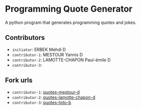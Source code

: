 # Programming Quote Generator

A python program that generates programming quotes and jokes.

## Contributors
- `initiator`: ERBEK Mehdi D
- `contributor-1`: MESTOUR Yannis  D
- `contributor-2`: LAMOTTE-CHAPON Paul-émile D
- `contributor-3`: 

## Fork urls
- `contributor-1`: [quotes-mestour-d](url-1)
- `contributor-2`: [quotes-lamotte-chapon-d](url-2)
- `contributor-3`: [quotes-toto-b](url-3)
